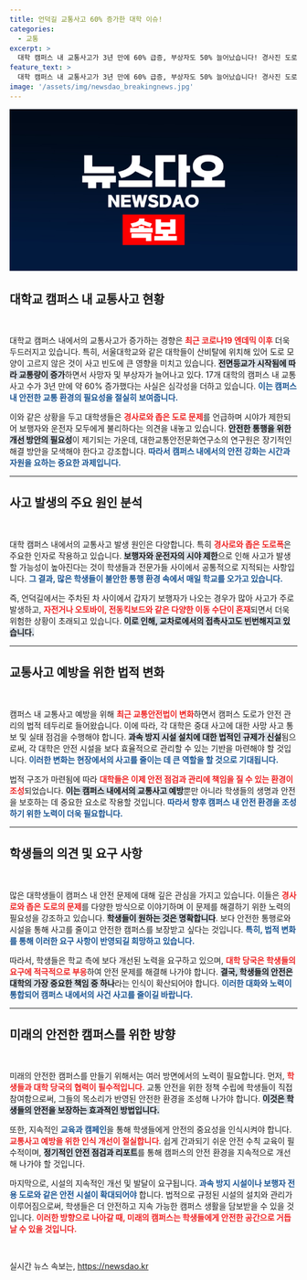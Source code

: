 ```yaml
---
title: 언덕길 교통사고 60% 증가한 대학 이슈!
categories:
  - 교통
excerpt: >
  대학 캠퍼스 내 교통사고가 3년 만에 60% 급증, 부상자도 50% 늘어났습니다! 경사진 도로와 좁은 폭이 문제라는 지적 속, 안전 개선 법안이 시행됩니다. 더욱 심각해진 상황, 직접 확인해보세요!
feature_text: >
  대학 캠퍼스 내 교통사고가 3년 만에 60% 급증, 부상자도 50% 늘어났습니다! 경사진 도로와 좁은 폭이 문제라는 지적 속, 안전 개선 법안이 시행됩니다. 더욱 심각해진 상황, 직접 확인해보세요!
image: '/assets/img/newsdao_breakingnews.jpg'
---
```


<p><img src="/assets/img/newsdao_breakingnews.jpg" alt="flaretime 속보" /></p>

<h2 data-ke-size="size26">대학교 캠퍼스 내 교통사고 현황</h2>

<p data-ke-size="size16">&nbsp;</p>

<p>대학교 캠퍼스 내에서의 교통사고가 증가하는 경향은 <b><span style="color: #ee2323;">최근 코로나19 엔데믹 이후</span></b> 더욱 두드러지고 있습니다. 특히, 서울대학교와 같은 대학들이 산비탈에 위치해 있어 도로 모양이 고르지 않은 것이 사고 빈도에 큰 영향을 미치고 있습니다. <b><span style="background-color: #21538527;">전면등교가 시작됨에 따라 교통량이 증가</span></b>하면서 사망자 및 부상자가 늘어나고 있다. 17개 대학의 캠퍼스 내 교통사고 수가 3년 만에 약 60% 증가했다는 사실은 심각성을 더하고 있습니다. <b><span style="color: #1a5490;">이는 캠퍼스 내 안전한 교통 환경의 필요성을 절실히 보여줍니다.</span></b></p>

<p>이와 같은 상황을 두고 대학생들은 <b><span style="color: #ee2323;">경사로와 좁은 도로 문제</span></b>를 언급하며 시야가 제한되어 보행자와 운전자 모두에게 불리하다는 의견을 내놓고 있습니다. <b><span style="background-color: #21538527;">안전한 통행을 위한 개선 방안의 필요성</span></b>이 제기되는 가운데, 대한교통안전문화연구소의 연구원은 장기적인 해결 방안을 모색해야 한다고 강조합니다. <b><span style="color: #1a5490;">따라서 캠퍼스 내에서의 안전 강화는 시간과 자원을 요하는 중요한 과제입니다.</span></b></p>

<hr/>

<h2 data-ke-size="size26">사고 발생의 주요 원인 분석</h2>

<p data-ke-size="size16">&nbsp;</p>

<p>대학 캠퍼스 내에서의 교통사고 발생 원인은 다양합니다. 특히 <b><span style="color: #ee2323;">경사로와 좁은 도로폭</span></b>은 주요한 인자로 작용하고 있습니다. <b><span style="background-color: #21538527;">보행자와 운전자의 시야 제한</span></b>으로 인해 사고가 발생할 가능성이 높아진다는 것이 학생들과 전문가들 사이에서 공통적으로 지적되는 사항입니다. <b><span style="color: #1a5490;">그 결과, 많은 학생들이 불안한 통행 환경 속에서 매일 학교를 오가고 있습니다.</span></b></p>

<p>즉, 언덕길에서는 주차된 차 사이에서 갑자기 보행자가 나오는 경우가 많아 사고가 주로 발생하고, <b><span style="color: #ee2323;">자전거나 오토바이, 전동킥보드와 같은 다양한 이동 수단이 혼재</span></b>되면서 더욱 위험한 상황이 초래되고 있습니다. <b><span style="background-color: #21538527;">이로 인해, 교차로에서의 접촉사고도 빈번해지고 있습니다.</span></b> </p>

<hr/>

<h2 data-ke-size="size26">교통사고 예방을 위한 법적 변화</h2>

<p data-ke-size="size16">&nbsp;</p>

<p>캠퍼스 내 교통사고 예방을 위해 <b><span style="color: #ee2323;">최근 교통안전법이 변화</span></b>하면서 캠퍼스 도로가 안전 관리의 법적 테두리로 들어왔습니다. 이에 따라, 각 대학은 중대 사고에 대한 사망 사고 통보 및 실태 점검을 수행해야 합니다. <b><span style="background-color: #21538527;">과속 방지 시설 설치에 대한 법적인 규제가 신설</span></b>됨으로써, 각 대학은 안전 시설을 보다 효율적으로 관리할 수 있는 기반을 마련해야 할 것입니다. <b><span style="color: #1a5490;">이러한 변화는 현장에서의 사고를 줄이는 데 큰 역할을 할 것으로 기대됩니다.</span></b></p>

<p>법적 구조가 마련됨에 따라 <b><span style="color: #ee2323;">대학들은 이제 안전 점검과 관리에 책임을 질 수 있는 환경이 조성</span></b>되었습니다. <b><span style="background-color: #21538527;">이는 캠퍼스 내에서의 교통사고 예방</span></b>뿐만 아니라 학생들의 생명과 안전을 보호하는 데 중요한 요소로 작용할 것입니다. <b><span style="color: #1a5490;">따라서 향후 캠퍼스 내 안전 환경을 조성하기 위한 노력이 더욱 필요합니다.</span></b></p>

<hr/>

<h2 data-ke-size="size26">학생들의 의견 및 요구 사항</h2>

<p data-ke-size="size16">&nbsp;</p>

<p>많은 대학생들이 캠퍼스 내 안전 문제에 대해 깊은 관심을 가지고 있습니다. 이들은 <b><span style="color: #ee2323;">경사로와 좁은 도로의 문제</span></b>를 다양한 방식으로 이야기하며 이 문제를 해결하기 위한 노력의 필요성을 강조하고 있습니다. <b><span style="background-color: #21538527;">학생들이 원하는 것은 명확합니다</span></b>. 보다 안전한 통행로와 시설을 통해 사고를 줄이고 안전한 캠퍼스를 보장받고 싶다는 것입니다. <b><span style="color: #1a5490;">특히, 법적 변화를 통해 이러한 요구 사항이 반영되길 희망하고 있습니다.</span></b></p>

<p>따라서, 학생들은 학교 측에 보다 개선된 노력을 요구하고 있으며, <b><span style="color: #ee2323;">대학 당국은 학생들의 요구에 적극적으로 부응</span></b>하여 안전 문제를 해결해 나가야 합니다. <b><span style="background-color: #21538527;">결국, 학생들의 안전은 대학의 가장 중요한 책임 중 하나</span></b>라는 인식이 확산되어야 합니다. <b><span style="color: #1a5490;">이러한 대화와 노력이 통합되어 캠퍼스 내에서의 사건 사고를 줄이길 바랍니다.</span></b></p>

<hr/>

<h2 data-ke-size="size26">미래의 안전한 캠퍼스를 위한 방향</h2>

<p data-ke-size="size16">&nbsp;</p>

<p>미래의 안전한 캠퍼스를 만들기 위해서는 여러 방면에서의 노력이 필요합니다. 먼저, <b><span style="color: #ee2323;">학생들과 대학 당국의 협력이 필수적입니다</span></b>. 교통 안전을 위한 정책 수립에 학생들이 직접 참여함으로써, 그들의 목소리가 반영된 안전한 환경을 조성해 나가야 합니다. <b><span style="background-color: #21538527;">이것은 학생들의 안전을 보장하는 효과적인 방법입니다.</span></b> </p>

<p>또한, 지속적인 <b><span style="color: #1a5490;">교육과 캠페인</span></b>을 통해 학생들에게 안전의 중요성을 인식시켜야 합니다. <b><span style="color: #ee2323;">교통사고 예방을 위한 인식 개선이 절실합니다</span></b>. 쉽게 간과되기 쉬운 안전 수칙 교육이 필수적이며, <b><span style="background-color: #21538527;">정기적인 안전 점검과 리포트</span></b>를 통해 캠퍼스의 안전 환경을 지속적으로 개선해 나가야 할 것입니다.</p>

<p>마지막으로, 시설의 지속적인 개선 및 발달이 요구됩니다. <b><span style="color: #1a5490;">과속 방지 시설이나 보행자 전용 도로와 같은 안전 시설이 확대되어야</span></b> 합니다. 법적으로 규정된 시설의 설치와 관리가 이루어짐으로써, 학생들은 더 안전하고 지속 가능한 캠퍼스 생활을 담보받을 수 있을 것입니다. <b><span style="color: #ee2323;">이러한 방향으로 나아갈 때, 미래의 캠퍼스는 학생들에게 안전한 공간으로 거듭날 수 있을 것입니다.</span></b></p>

<p data-ke-size="size16">&nbsp;</p>
실시간 뉴스 속보는, <a href="https://newsdao.kr" rel="dofollow">https://newsdao.kr</a>


